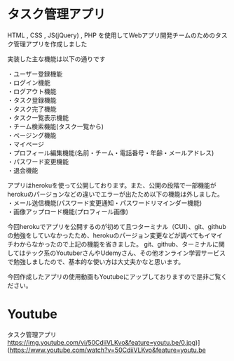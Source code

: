 # タスク管理アプリ
HTML , CSS , JS(jQuery) , PHP を使用してWebアプリ開発チームのためのタスク管理アプリを作成しました

実装した主な機能は以下の通りです

・ユーザー登録機能<br>
・ログイン機能<br>
・ログアウト機能<br>
・タスク登録機能<br>
・タスク完了機能<br>
・タスク一覧表示機能<br>
・チーム検索機能(タスク一覧から)<br>
・ページング機能<br>
・マイページ<br>
・プロフィール編集機能(名前・チーム・電話番号・年齢・メールアドレス)<br>
・パスワード変更機能<br>
・退会機能<br>

アプリはherokuを使って公開しております。また、公開の段階で一部機能がherokuのパージョンなどの違いでエラーが出たため以下の機能は外しました。<br>
・メール送信機能(パスワード変更通知・パスワードリマインダー機能)<br>
・画像アップロード機能(プロフィール画像)<br>

今回herokuでアプリを公開するのが初めて且つターミナル（CUI）、git、githubの勉強をしていなかったため、herokuのパージョン変更などが調べてもイマイチわからなかったので上記の機能を省きました。
git、github、ターミナルに関してはテック系のYoutuberさんやUdemyさん、その他オンライン学習サービスで勉強しましたので、基本的な使い方は大丈夫かなと思います。

今回作成したアプリの使用動画もYoutubeにアップしておりますので是非ご覧ください。


# Youtube
タスク管理アプリ
https://img.youtube.com/vi/50CdiiVLKvo&feature=youtu.be/0.jpg)](https://www.youtube.com/watch?v=50CdiiVLKvo&feature=youtu.be
